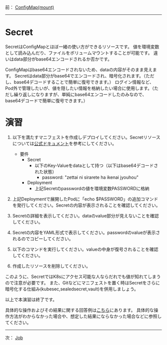 前： [ConfigMap(mount)](ConfigMap-mount.md)  

---

# Secret

SecretはConfigMapとほぼ一緒の使い方ができるリソースです。
値を環境変数として読み込んだり、ファイルをボリュームマウントすることが可能です。
違いはdata部分がbase64エンコードされるか否かです。

ConfigMapはbase64エンコードされないため、dataの内容がそのまま見えます。
Secretはdata部分がbase64でエンコードされ、暗号化されます。（ただし、base64デコードすることで簡単に復号できます。）
ログイン情報など、Pod外で管理したいが、値を隠したい情報を格納したい場合に使用します。（ただし繰り返しになりますが、単純にbase64エンコードしたのみなので、base64デコードで簡単に復号できます。）

# 演習

1. 以下を満たすマニフェストを作成しデプロイしてください。Secretリソースについては[公式ドキュメント][1]を参考にしてください。

   - 要件
     - Secret
       - 以下のKey-Valueをdataとして持つ（以下はbase64デコードされた状態）
         - password: "zettai ni sirarete ha ikenai jyouhou"
     - Deployment
       - 上記Secretのpasswordの値を環境変数PASSWORDに格納

1. 上記Deploymentで展開したPodに「echo $PASSWORD」の追加コマンドを発行してください。Secretの内容が表示されることを確認してください。

1. Secretの詳細を表示してください。dataのvalue部分が見えないことを確認してください。

1. Secretの内容をYAML形式で表示してください。passwordのvalueが表示されるのでコピーしてください。

1. 以下のコマンドを実行してください。valueの中身が復号されることを確認してください。

1. 作成したリソースを削除してください。

このように、SecretではK8sにアクセス可能な人ならだれでも値が知れてしまうので注意が必要です。
また、Gitなどにマニフェストを置く時はSecretをさらに暗号化する仕組み(kubesec,sealedsecret,vault)を併用しましょう。

以上で本演習は終了です。

具体的な操作およびその結果に関する回答例は[こちら](../ans/Secret_answer.md)にあります。
具体的な操作方法がわからなかった場合や、想定した結果にならなかった場合などに参照してください。

[1]:https://kubernetes.io/docs/concepts/configuration/secret/

---

次： [Job](Job.md)  
